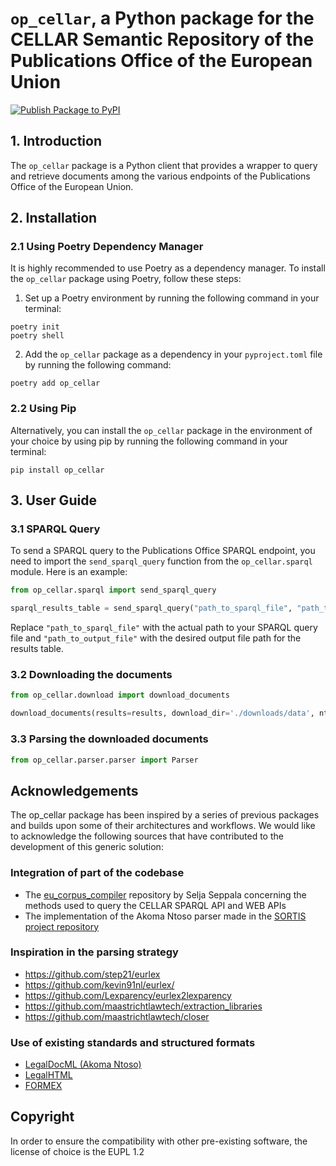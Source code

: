 # `op_cellar`, a Python package for the CELLAR Semantic Repository of the Publications Office of the European Union

[![Publish Package to PyPI](https://github.com/AlessioNar/op_cellar/actions/workflows/publish.yml/badge.svg)](https://github.com/AlessioNar/op_cellar/actions/workflows/publish.yml)

## 1. Introduction

The `op_cellar` package is a Python client that provides a wrapper to query and retrieve documents among the various endpoints of the Publications Office of the European Union.

## 2. Installation

### 2.1 Using Poetry Dependency Manager

It is highly recommended to use Poetry as a dependency manager. To install the `op_cellar` package using Poetry, follow these steps:

1. Set up a Poetry environment by running the following command in your terminal:

```
poetry init
poetry shell
```


2. Add the `op_cellar` package as a dependency in your `pyproject.toml` file by running the following command:

```
poetry add op_cellar
```

### 2.2 Using Pip

Alternatively, you can install the `op_cellar` package in the environment of your choice by using pip by running the following command in your terminal:

```
pip install op_cellar
```

## 3. User Guide

### 3.1 SPARQL Query

To send a SPARQL query to the Publications Office SPARQL endpoint, you need to import the `send_sparql_query` function from the `op_cellar.sparql` module. Here is an example:

```python
from op_cellar.sparql import send_sparql_query

sparql_results_table = send_sparql_query("path_to_sparql_file", "path_to_output_file")
```

Replace `"path_to_sparql_file"` with the actual path to your SPARQL query file and `"path_to_output_file"` with the desired output file path for the results table.

### 3.2 Downloading the documents

```python
from op_cellar.download import download_documents

download_documents(results=results, download_dir='./downloads/data', nthreads=4)

```

### 3.3 Parsing the downloaded documents

```python
from op_cellar.parser.parser import Parser

```

## Acknowledgements

The op_cellar package has been inspired by a series of previous packages and builds upon some of their architectures and workflows. We would like to acknowledge the following sources that have contributed to the development of this generic solution:

### Integration of part of the codebase

* The [eu_corpus_compiler](https://github.com/seljaseppala/eu_corpus_compiler) repository by Selja Seppala concerning the methods used to query the CELLAR SPARQL API and WEB APIs
* The implementation of the Akoma Ntoso parser made in the [SORTIS project repository](https://code.europa.eu/regulatory-reporting/sortis)

### Inspiration in the parsing strategy

* https://github.com/step21/eurlex
* https://github.com/kevin91nl/eurlex/
* https://github.com/Lexparency/eurlex2lexparency
* https://github.com/maastrichtlawtech/extraction_libraries
* https://github.com/maastrichtlawtech/closer

### Use of existing standards and structured formats

* [LegalDocML (Akoma Ntoso)](https://groups.oasis-open.org/communities/tc-community-home2?CommunityKey=3425f20f-b704-4076-9fab-018dc7d3efbe)
* [LegalHTML](https://art.uniroma2.it/legalhtml/)
* [FORMEX](https://op.europa.eu/documents/3938058/5910419/formex_manual_on_screen_version.html)

## Copyright

In order to ensure the compatibility with other pre-existing software, the license of choice is the EUPL 1.2
